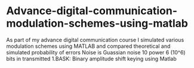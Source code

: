 # Advance-digital-communication-modulation-schemes-using-matlab
As part of my advance digital communication course I simulated various modulation schemes using MATLAB and compared theoretical and simulated probability of errors
Noise is Guassian noise
10 power 6 (10^6) bits in transmitted 
1.BASK:
Binary amplitude shift keying using Matlab
